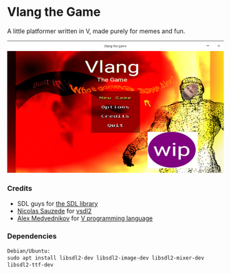 # Vlang the Game

A little platformer written in V, made purely for memes and fun.

![Title (Scrennshot)](screenshots/title.png)

### Credits

- SDL guys for [the SDL library](https://www.libsdl.org)
- [Nicolas Sauzede](https://github.com/nsauzede) for [vsdl2](https://github.com/nsauzede/vsdl2)
- [Alex Medvednikov](https://github.com/medvednikov) for [V programming language](https://github.com/vlang)

### Dependencies

```
Debian/Ubuntu:
sudo apt install libsdl2-dev libsdl2-image-dev libsdl2-mixer-dev libsdl2-ttf-dev
```
